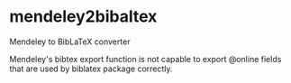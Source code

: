 mendeley2bibaltex
===============

Mendeley to BibLaTeX converter

Mendeley's bibtex export function is not capable to export @online fields that are used by biblatex package correctly.